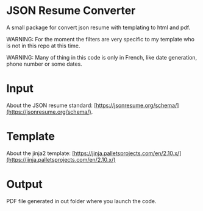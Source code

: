 # JSON Resume Converter

A small package for convert json resume with templating to html and pdf.

WARNING: For the moment the filters are very specific to my template who is not
in this repo at this time.

WARNING: Many of thing in this code is only in French, like date generation,
phone number or some dates.

# Input

About the JSON resume standard: [https://jsonresume.org/schema/](https://jsonresume.org/schema/).

# Template

About the jinja2 template: [https://jinja.palletsprojects.com/en/2.10.x/](https://jinja.palletsprojects.com/en/2.10.x/)

# Output

PDF file generated in out folder where you launch the code.
